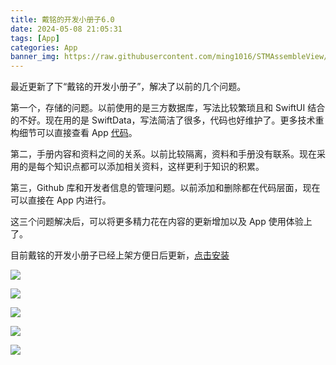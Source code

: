 ```yaml
---
title: 戴铭的开发小册子6.0
date: 2024-05-08 21:05:31
tags: [App]
categories: App
banner_img: https://raw.githubusercontent.com/ming1016/STMAssembleView/master/STMAssembleView/as.png
---
```


最近更新了下“戴铭的开发小册子”，解决了以前的几个问题。

第一个，存储的问题。以前使用的是三方数据库，写法比较繁琐且和 SwiftUI 结合的不好。现在用的是 SwiftData，写法简洁了很多，代码也好维护了。更多技术重构细节可以直接查看 App [代码](https://github.com/ming1016/SwiftPamphletApp)。

第二，手册内容和资料之间的关系。以前比较隔离，资料和手册没有联系。现在采用的是每个知识点都可以添加相关资料，这样更利于知识的积累。

第三，Github 库和开发者信息的管理问题。以前添加和删除都在代码层面，现在可以直接在 App 内进行。

这三个问题解决后，可以将更多精力花在内容的更新增加以及 App 使用体验上了。

目前戴铭的开发小册子已经上架方便日后更新，[点击安装](https://apps.apple.com/cn/app/%E6%88%B4%E9%93%AD%E7%9A%84%E5%BC%80%E5%8F%91%E5%B0%8F%E5%86%8C%E5%AD%90/id1609702529?mt=12)


![](/uploads/swiftpamphletapp6/01.png)

![](/uploads/swiftpamphletapp6/02.png)

![](/uploads/swiftpamphletapp6/03.png)

![](/uploads/swiftpamphletapp6/04.png)

![](/uploads/swiftpamphletapp6/05.png)
